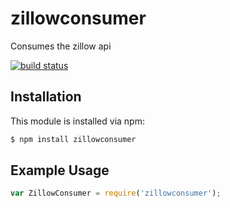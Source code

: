 # zillowconsumer

Consumes the zillow api

[![build status](https://secure.travis-ci.org/tmoss343/zillowconsumer.png)](http://travis-ci.org/tmoss343/zillowconsumer)

## Installation

This module is installed via npm:

``` bash
$ npm install zillowconsumer
```

## Example Usage

``` js
var ZillowConsumer = require('zillowconsumer');
```
